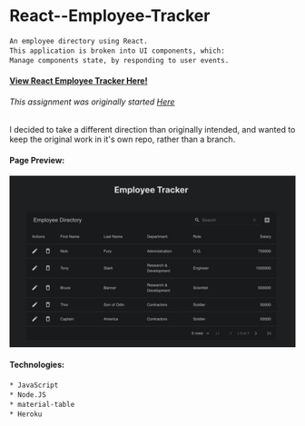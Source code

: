 # React--Employee-Tracker

```sh
An employee directory using React.
This application is broken into UI components, which:
Manage components state, by responding to user events.
```

#### [View React Employee Tracker Here!](https://react--employee-tracker.herokuapp.com/)

###### This assignment was originally started [Here](https://github.com/JayDub21/Employee-Directory)

I decided to take a different direction than originally intended, and wanted to keep the original work in it's own repo, rather than a branch.

#### Page Preview:

![Page Preview](./img/employeeTracker.png)

#### Technologies:

```sh
* JavaScript
* Node.JS
* material-table
* Heroku
```
